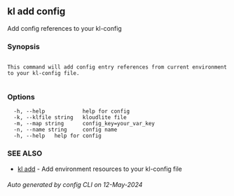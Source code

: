 ## kl add config

Add config references to your kl-config

### Synopsis

```

This command will add config entry references from current environment to your kl-config file.
	
```

### Options

```
  -h, --help            help for config
  -k, --klfile string   kloudlite file
  -m, --map string      config_key=your_var_key
  -n, --name string     config name
  -h, --help   help for config
```

### SEE ALSO

* [kl add](kl_add.md)  - Add environment resources to your kl-config file

###### Auto generated by config CLI on 12-May-2024
